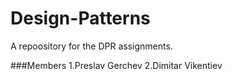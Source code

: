 # Design-Patterns
A repoository for the DPR assignments.

###Members
    1.Preslav Gerchev
    2.Dimitar Vikentiev
